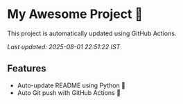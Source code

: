 # My Awesome Project 🚀

This project is automatically updated using GitHub Actions.

_Last updated: 2025-08-01 22:51:22 IST_

## Features
- Auto-update README using Python 🐍
- Auto Git push with GitHub Actions 🤖
